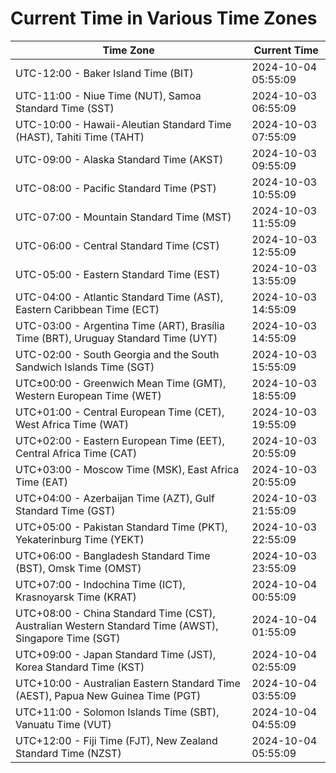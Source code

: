 # Current Time in Various Time Zones

| Time Zone | Current Time |
|-----------|--------------|
| UTC-12:00 - Baker Island Time (BIT) | 2024-10-04 05:55:09 |
| UTC-11:00 - Niue Time (NUT), Samoa Standard Time (SST) | 2024-10-03 06:55:09 |
| UTC-10:00 - Hawaii-Aleutian Standard Time (HAST), Tahiti Time (TAHT) | 2024-10-03 07:55:09 |
| UTC-09:00 - Alaska Standard Time (AKST) | 2024-10-03 09:55:09 |
| UTC-08:00 - Pacific Standard Time (PST) | 2024-10-03 10:55:09 |
| UTC-07:00 - Mountain Standard Time (MST) | 2024-10-03 11:55:09 |
| UTC-06:00 - Central Standard Time (CST) | 2024-10-03 12:55:09 |
| UTC-05:00 - Eastern Standard Time (EST) | 2024-10-03 13:55:09 |
| UTC-04:00 - Atlantic Standard Time (AST), Eastern Caribbean Time (ECT) | 2024-10-03 14:55:09 |
| UTC-03:00 - Argentina Time (ART), Brasília Time (BRT), Uruguay Standard Time (UYT) | 2024-10-03 14:55:09 |
| UTC-02:00 - South Georgia and the South Sandwich Islands Time (SGT) | 2024-10-03 15:55:09 |
| UTC±00:00 - Greenwich Mean Time (GMT), Western European Time (WET) | 2024-10-03 18:55:09 |
| UTC+01:00 - Central European Time (CET), West Africa Time (WAT) | 2024-10-03 19:55:09 |
| UTC+02:00 - Eastern European Time (EET), Central Africa Time (CAT) | 2024-10-03 20:55:09 |
| UTC+03:00 - Moscow Time (MSK), East Africa Time (EAT) | 2024-10-03 20:55:09 |
| UTC+04:00 - Azerbaijan Time (AZT), Gulf Standard Time (GST) | 2024-10-03 21:55:09 |
| UTC+05:00 - Pakistan Standard Time (PKT), Yekaterinburg Time (YEKT) | 2024-10-03 22:55:09 |
| UTC+06:00 - Bangladesh Standard Time (BST), Omsk Time (OMST) | 2024-10-03 23:55:09 |
| UTC+07:00 - Indochina Time (ICT), Krasnoyarsk Time (KRAT) | 2024-10-04 00:55:09 |
| UTC+08:00 - China Standard Time (CST), Australian Western Standard Time (AWST), Singapore Time (SGT) | 2024-10-04 01:55:09 |
| UTC+09:00 - Japan Standard Time (JST), Korea Standard Time (KST) | 2024-10-04 02:55:09 |
| UTC+10:00 - Australian Eastern Standard Time (AEST), Papua New Guinea Time (PGT) | 2024-10-04 03:55:09 |
| UTC+11:00 - Solomon Islands Time (SBT), Vanuatu Time (VUT) | 2024-10-04 04:55:09 |
| UTC+12:00 - Fiji Time (FJT), New Zealand Standard Time (NZST) | 2024-10-04 05:55:09 |
